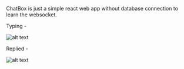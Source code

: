 ChatBox is just a simple react web app without database connection to learn the websocket.

Typing -

![alt text](https://github.com/Manisha1012/chatbox.github.io/blob/master/01-typing.png)

Replied - 

![alt text](https://github.com/Manisha1012/chatbox.github.io/blob/master/02-replied.png)
